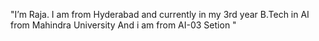 "I’m Raja. I am from Hyderabad and currently in my 3rd year B.Tech in AI from Mahindra University And i am from AI-03 Setion "
